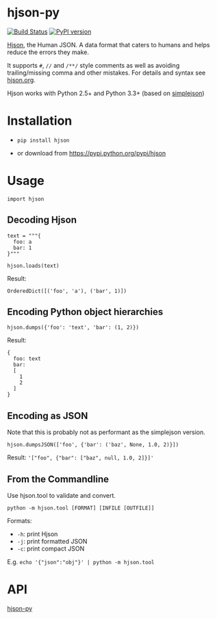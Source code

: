 # hjson-py

[![Build Status](https://img.shields.io/travis/laktak/hjson-py.svg?style=flat-square)](http://travis-ci.org/laktak/hjson-py)
[![PyPI version](https://img.shields.io/pypi/v/hjson.svg?style=flat-square)](https://pypi.python.org/pypi/hjson)

[Hjson](http://hjson.org), the Human JSON. A data format that caters to humans and helps reduce the errors they make.

It supports `#`, `//` and `/**/` style comments as well as avoiding trailing/missing comma and other mistakes. For details and syntax see [hjson.org](http://hjson.org).

Hjson works with Python 2.5+ and Python 3.3+ (based on [simplejson](https://github.com/simplejson/simplejson))

# Installation

- `pip install hjson`

- or download from https://pypi.python.org/pypi/hjson

# Usage

```
import hjson
```

## Decoding Hjson

```
text = """{
  foo: a
  bar: 1
}"""

hjson.loads(text)
```

Result:
```
OrderedDict([('foo', 'a'), ('bar', 1)])
```

## Encoding Python object hierarchies

```
hjson.dumps({'foo': 'text', 'bar': (1, 2)})
```

Result:
```
{
  foo: text
  bar:
  [
    1
    2
  ]
}
```

## Encoding as JSON

Note that this is probably not as performant as the simplejson version.

```
hjson.dumpsJSON(['foo', {'bar': ('baz', None, 1.0, 2)}])
```

Result:
`'["foo", {"bar": ["baz", null, 1.0, 2]}]'`


## From the Commandline

Use hjson.tool to validate and convert.

`python -m hjson.tool [FORMAT] [INFILE [OUTFILE]]`

Formats:

- `-h`: print Hjson
- `-j`: print formatted JSON
- `-c`: print compact JSON

E.g. `echo '{"json":"obj"}' | python -m hjson.tool`

# API

[hjson-py](http://laktak.github.io/hjson-py/)
